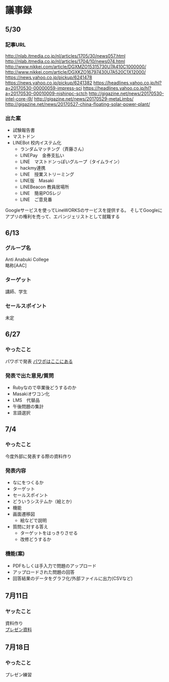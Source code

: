 # 議事録

## 5/30

### 記事URL
http://nlab.itmedia.co.jp/nl/articles/1705/30/news057.html
http://nlab.itmedia.co.jp/nl/articles/1704/10/news074.html
http://www.nikkei.com/article/DGXMZO15315730U7A410C1000000/
http://www.nikkei.com/article/DGXKZO16797430U7A520C1X12000/
https://news.yahoo.co.jp/pickup/6241478
https://news.yahoo.co.jp/pickup/6241382
https://headlines.yahoo.co.jp/hl?a=20170530-00000059-impress-sci
https://headlines.yahoo.co.jp/hl?a=20170530-00010009-nishinpc-sctch
http://gigazine.net/news/20170530-intel-core-i9/
http://gigazine.net/news/20170529-metaLimbs/
http://gigazine.net/news/20170527-china-floating-solar-power-plant/
 
### 出た案
- 試験報告書
- マストドン
- LINEBot 校内イステム化
	- ランダムマッチング（斉藤さん）
	- LINEPay　金券支払い
	- LINE　マストドンっぽいグループ（タイムライン）
	- hackmy連携
	- LINE　授業ストリーミング
	- LINE版　Masaki
	- LINEBeacon 教員居場所
	- LINE　簡易POSレジ
	- LINE　ご意見番
 
Googleサービスを使ってLineWORKSのサービスを提供する。
そしてGoogleにアプリの権利を売って、エバンジェリストとして就職する


## 6/13

### グループ名
Anti Anabuki College  
略称[AAC]

### ターゲット
講師、学生

### セールスポイント
未定

## 6/27

### やったこと
パワポで発表
[パワポはここにある](https://docs.google.com/presentation/d/185pEvA-KgBO15KZF3vXtC89clClEHa6wJQ9L5N-Ldig/edit#slide=id.p)

### 発表で出た意見/質問
- Rubyなので卒業後どうするのか
- Masakiオワコン化
- LMS　代替品
- 午後問題の集計
- 言語選択
 
## 7/4
### やったこと
今度外部に発表する際の資料作り

### 発表内容
- なにをつくるか
- ターゲット
- セールスポイント
- どういうシステムか（絵とか）
- 機能
- 画面遷移図
	- 絵などで説明
- 質問に対する答え
	- ターゲットをはっきりさせる
	- 改修どうするか

### 機能(案)
- PDFもしくは手入力で問題のアップロード
- アップロードされた問題の回答
- 回答結果のデータをグラフ化/外部ファイルに出力(CSVなど)

## 7月11日
### ヤッたこと
資料作り  
[プレゼン資料](https://github.com/yuki-wd/Minutes/blob/master/卒業制作スライド.md)

## 7月18日
### やったこと
プレゼン練習